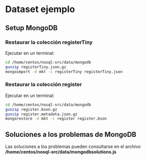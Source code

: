 Dataset ejemplo
===============

Setup MongoDB
-------------

### Restaurar la colección registerTiny
Ejecutar en un terminal:
```bash
cd /home/centos/nosql-src/data/mongodb
gunzip registerTiny.json.gz
mongoimport -d mkt -c registerTiny registerTiny.json
```

### Restaurar la colección register
Ejecutar en un terminal:
```bash
cd /home/centos/nosql-src/data/mongodb
gunzip register.bson.gz
gunzip register.metadata.json.gz
mongorestore -d mkt -c register register.bson
```

Soluciones a los problemas de MongoDB
-------------------------------------
 
 Las soluciones a los problemas pueden consultarse en el archivo **/home/centos/nosql-src/data/mongodbsolutions.js**

